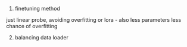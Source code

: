 

1. finetuning method

just linear probe, avoiding overfitting
or lora - also less parameters less chance of overfitting

2. balancing data loader

